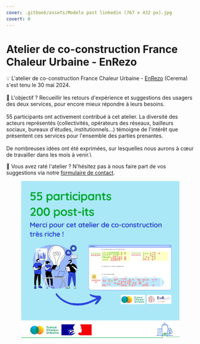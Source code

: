 ```yaml
---
cover: .gitbook/assets/Modele post linkedin (767 x 432 px).jpg
coverY: 0
---
```


# Atelier de co-construction France Chaleur Urbaine - EnRezo

💡 L'atelier de co-construction France Chaleur Urbaine - [EnRezo](https://reseaux-chaleur.cerema.fr/espace-documentaire/enrezo) (Cerema) s'est tenu le 30 mai 2024.\
\
🎯 L'objectif ? Recueillir les retours d'expérience et suggestions des usagers des deux services, pour encore mieux répondre à leurs besoins.\
\
55 participants ont activement contribué à cet atelier. La diversité des acteurs représentés (collectivités, opérateurs des réseaux, bailleurs sociaux, bureaux d'études, institutionnels...) témoigne de l'intérêt que présentent ces services pour l'ensemble des parties prenantes.\
\
De nombreuses idées ont été exprimées, sur lesquelles nous aurons à cœur de travailler dans les mois à venir.\


🤔 Vous avez raté l'atelier ? N'hésitez pas à nous faire part de vos suggestions via notre [formulaire de contact](https://france-chaleur-urbaine.beta.gouv.fr/contact).

<figure><img src=".gitbook/assets/Modele post linkedin.png" alt=""><figcaption></figcaption></figure>

